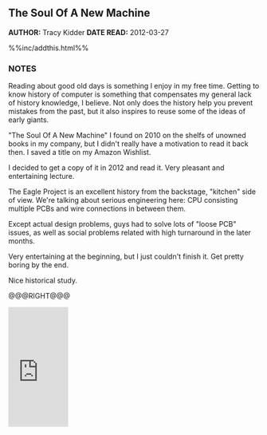 The Soul Of A New Machine
---------------

**AUTHOR:** Tracy Kidder 
**DATE READ:** 2012-03-27

%%inc/addthis.html%%

### NOTES ###

Reading about good old days is something I enjoy in my free time.
Getting to know history of computer is something that compensates my general
lack of history knowledge, I believe.
Not only does the history help you prevent mistakes from the past, but it
also inspires to reuse some of the ideas of early giants.

"The Soul Of A New Machine" I found on 2010 on the shelfs of unowned books in my
company, but I didn't really have a motivation to read it back then. I saved
a title on my Amazon Wishlist.

I decided to get a copy of it in 2012 and read it. Very pleasant and
entertaining lecture.

The Eagle Project is an excellent history from the backstage, "kitchen" side
of view. We're talking about serious engineering here: CPU consisting
multiple PCBs and wire connections in between them.

Except actual design problems, guys had to solve lots of "loose PCB" issues,
as well as social problems related with high turnaround in the later months.

Very entertaining at the beginning, but I just couldn't finish it. Get
pretty boring by the end.

Nice historical study.

@@@RIGHT@@@

<iframe src="http://rcm.amazon.com/e/cm?lt1=_blank&bc1=FFFFFF&IS2=1&npa=1&bg1=FFFFFF&fc1=000000&lc1=FF0000&t=wojcadamkoszh-20&o=1&p=8&l=as4&m=amazon&f=ifr&ref=ss_til&asins=B00008RWB6" style="width:120px;height:240px;" scrolling="no" marginwidth="0" marginheight="0" frameborder="0"></iframe>

